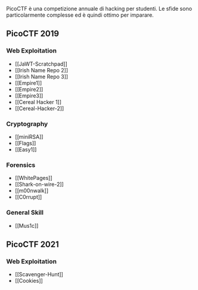 PicoCTF è una competizione annuale di hacking per studenti. Le sfide sono particolarmente complesse ed è quindi ottimo per imparare.

## PicoCTF 2019

### Web Exploitation

* [[JaWT-Scratchpad]]
* [[Irish Name Repo 2]]
* [[Irish Name Repo 3]]
* [[Empire1]]
* [[Empire2]]
* [[Empire3]]
* [[Cereal Hacker 1]]
* [[Cereal-Hacker-2]]

### Cryptography 

* [[miniRSA]]
* [[Flags]]
* [[Easy1]]
### Forensics  

* [[WhitePages]]
* [[Shark-on-wire-2]]
* [[m00nwalk]]
* [[C0rrupt]]

### General Skill   

* [[Mus1c]]

## PicoCTF 2021

### Web Exploitation

* [[Scavenger-Hunt]]
* [[Cookies]]
